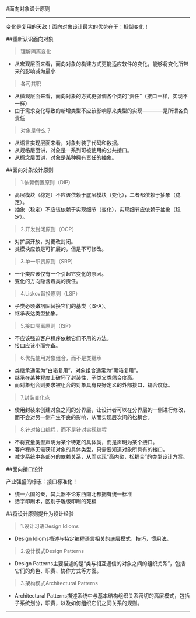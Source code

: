 #面向对象设计原则

------

变化是复用的天敌！面向对象设计最大的优势在于：抵御变化！


##重新认识面向对象

> 理解隔离变化  
 - 从宏观层面来看，面向对象的构建方式更能适应软件的变化，能够将变化所带来的影响减为最小  
> 各司其职  
 - 从微观层面来看，面向对象的方式更强调各个类的“责任”（接口一样，实现不一样）  
 - 由于需求变化导致的新增类型不应该影响原来类型的实现————是所谓各负责任  
> 对象是什么？  
 - 从语言实现层面来看，对象封装了代码和数据。
 - 从规格层面讲，对象是一系列可被使用的公共接口。
 - 从概念层面讲，对象是某种拥有责任的抽象。


##面向对象设计原则  

> 1.依赖倒置原则（DIP）  
 - 高层模块（稳定）不应该依赖于底层模块（变化），二者都依赖于抽象（稳定）。  
 - 抽象（稳定）不应该依赖于实现细节（变化），实现细节应依赖于抽象（稳定）。  
> 2.开发封闭原则（OCP）  
 - 对扩展开放，对更改封闭。
 - 类模块应该是可扩展的，但是不可修改。  
> 3.单一职责原则（SRP）  
 - 一个类应该仅有一个引起它变化的原因。  
 - 变化的方向隐含着类的责任。  
> 4.Liskov替换原则（LSP）  
 - 子类必须嫩巩固替换它们的基类（IS-A）。  
 - 继承表达类型抽象。  
> 5.接口隔离原则（ISP）  
 - 不应该强迫客户程序依赖它们不用的方法。  
 - 接口应该小而完备。  
> 6.优先使用对象组合，而不是类继承  
 - 类继承通常为“白箱复用”，对象组合通常为“黑箱复用”。  
 - 继承在某种程度上破坏了封装性，子类父类耦合度高。  
 - 而对象组合则要求被组合的对象具有良好定义的外部接口，耦合度低。  
> 7.封装变化点  
 - 使用封装来创建对象之间的分界层，让设计者可以在分界层的一侧进行修改，而不会对另一侧产生不良的影响，从而实现层次间的松耦合。  
> 8.针对接口编程，而不是针对实现编程  
 - 不将变量类型声明为某个特定的具体类，而是声明为某个接口。
 - 客户程序无需获知对象的具体类型，只需要知道对象所具有的接口。
 - 减少系统中各部分的依赖关系，从而实现“高内聚，松耦合”的类型设计方案。  


##面向接口设计

产业强盛的标志：接口标准化！

- 统一六国的秦，其兵器不论东西南北都拥有统一标准  
- 活字印刷术，区别于雕版印刷的死板

##将设计原则提升为设计经验

> 1.设计习语Design Idioms  
 - Design Idioms描述与特定编程语言相关的底层模式，技巧，惯用法。  
> 2.设计模式Design Patterns  
 - Design Patterns主要描述的是“类与相互通信的对象之间的组织关系”，包括它们的角色、职责、协作方式等方面。  
> 3.架构模式Architectural Patterns  
 - Architectural Patterns描述系统中与基本结构组织关系密切的高层模式，包括子系统划分，职责，以及如何组织它们之间关系的规则。  

 
------